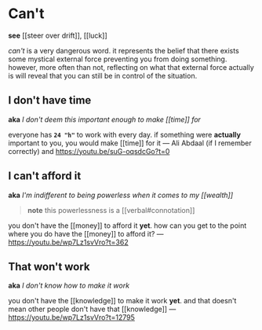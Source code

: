 # Can't

**see** [[steer over drift]], [[luck]]

_can't_ is a very dangerous word. it represents the belief that there exists some mystical external force preventing you from doing something. however, more often than not, reflecting on what that external force actually is will reveal that you can still be in control of the situation.

## I don't have time

**aka** _I don't deem this important enough to make [[time]] for_

everyone has **`24 "h"`** to work with every day. if something were **actually** important to you, you would make [[time]] for it &mdash; Ali Abdaal (if I remember correctly) and <https://youtu.be/suG-oqsdcGo?t=0>

## I can't afford it

**aka** _I'm indifferent to being powerless when it comes to my [[wealth]]_

> **note** this powerlessness is a [[verbal#connotation]]

you don't have the [[money]] to afford it **yet**. how can you get to the point where you do have the [[money]] to afford it? &mdash; <https://youtu.be/wp7Lz1svVro?t=362>

## That won't work

**aka** _I don't know how to make it work_

you don't have the [[knowledge]] to make it work **yet**. and that doesn't mean other people don't have that [[knowledge]] &mdash; <https://youtu.be/wp7Lz1svVro?t=12795>
